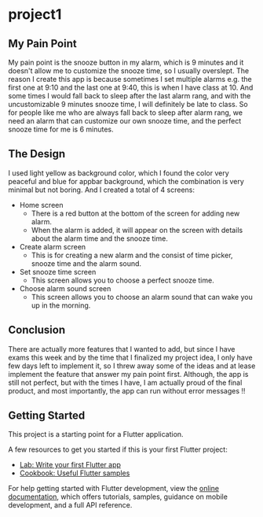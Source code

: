# project1

## My Pain Point

My pain point is the snooze button in my alarm, which is 9 minutes and 
it doesn't allow me to customize the snooze time, so I usually overslept.
The reason I create this app is because sometimes I set multiple alarms
e.g. the first one at 9:10 and the last one at 9:40, this is when I have class at 10.
And some times I would fall back to sleep after the last alarm rang, and with the
uncustomizable 9 minutes snooze time, I will definitely be late to class.
So for people like me who are always fall back to sleep after alarm rang,
we need an alarm that can customize our own snooze time, and the perfect 
snooze time for me is 6 minutes.


## The Design

I used light yellow as background color, which I found the color very peaceful 
and blue for appbar background, which the combination is very minimal but not boring.
And I created a total of 4 screens:
- Home screen
  - There is a red button at the bottom of the screen for adding new alarm.
  - When the alarm is added, it will appear on the screen with details about 
    the alarm time and the snooze time.
- Create alarm screen
  - This is for creating a new alarm and the consist of time picker, snooze time 
    and the alarm sound.
- Set snooze time screen
  - This screen allows you to choose a perfect snooze time.
- Choose alarm sound screen
  - This screen allows you to choose an alarm sound that can wake you up in the morning.

## Conclusion

There are actually more features that I wanted to add, but since I have exams this week 
and by the time that I finalized my project idea, I only have few days left to implement it,
so I threw away some of the ideas and at lease implement the feature that 
answer my pain point first. Although, the app is still not perfect, but with the times I have, 
I am actually proud of the final product, and most importantly, the app can run without error messages !!

## Getting Started

This project is a starting point for a Flutter application.

A few resources to get you started if this is your first Flutter project:

- [Lab: Write your first Flutter app](https://docs.flutter.dev/get-started/codelab)
- [Cookbook: Useful Flutter samples](https://docs.flutter.dev/cookbook)

For help getting started with Flutter development, view the
[online documentation](https://docs.flutter.dev/), which offers tutorials,
samples, guidance on mobile development, and a full API reference.
